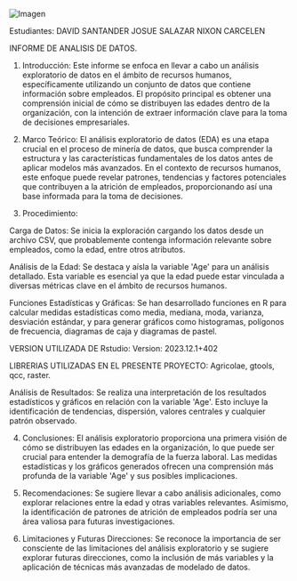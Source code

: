 ![Imagen](https://itq.edu.ec/wp-content/uploads/2023/02/Recurso-6.png)

Estudiantes: 
DAVID SANTANDER 
JOSUE SALAZAR 
NIXON CARCELEN



INFORME DE ANALISIS DE DATOS. 


1. Introducción:
Este informe se enfoca en llevar a cabo un análisis exploratorio de datos en el ámbito de recursos humanos, específicamente utilizando un conjunto de datos que contiene información sobre empleados. El propósito principal es obtener una comprensión inicial de cómo se distribuyen las edades dentro de la organización, con la intención de extraer información clave para la toma de decisiones empresariales.

2. Marco Teórico:
El análisis exploratorio de datos (EDA) es una etapa crucial en el proceso de minería de datos, que busca comprender la estructura y las características fundamentales de los datos antes de aplicar modelos más avanzados. En el contexto de recursos humanos, este enfoque puede revelar patrones, tendencias y factores potenciales que contribuyen a la atrición de empleados, proporcionando así una base informada para la toma de decisiones.

3. Procedimiento:

Carga de Datos:
Se inicia la exploración cargando los datos desde un archivo CSV, que probablemente contenga información relevante sobre empleados, como la edad, entre otros atributos.

Análisis de la Edad:
Se destaca y aísla la variable 'Age' para un análisis detallado. Esta variable es esencial ya que la edad puede estar vinculada a diversas métricas clave en el ámbito de recursos humanos.

Funciones Estadísticas y Gráficas:
Se han desarrollado funciones en R para calcular medidas estadísticas como media, mediana, moda, varianza, desviación estándar, y para generar gráficos como histogramas, polígonos de frecuencia, diagramas de caja y diagramas de pastel.

VERSION UTILIZADA DE Rstudio: Version: 2023.12.1+402

LIBRERIAS UTILIZADAS EN EL PRESENTE PROYECTO: Agricolae, gtools, qcc, raster.

Análisis de Resultados:
Se realiza una interpretación de los resultados estadísticos y gráficos en relación con la variable 'Age'. Esto incluye la identificación de tendencias, dispersión, valores centrales y cualquier patrón observado.

4. Conclusiones:
El análisis exploratorio proporciona una primera visión de cómo se distribuyen las edades en la organización, lo que puede ser crucial para entender la demografía de la fuerza laboral. Las medidas estadísticas y los gráficos generados ofrecen una comprensión más profunda de la variable 'Age' y sus posibles implicaciones.

5. Recomendaciones:
Se sugiere llevar a cabo análisis adicionales, como explorar relaciones entre la edad y otras variables relevantes. Asimismo, la identificación de patrones de atrición de empleados podría ser una área valiosa para futuras investigaciones.

6. Limitaciones y Futuras Direcciones:
Se reconoce la importancia de ser consciente de las limitaciones del análisis exploratorio y se sugiere explorar futuras direcciones, como la inclusión de más variables y la aplicación de técnicas más avanzadas de modelado de datos.


